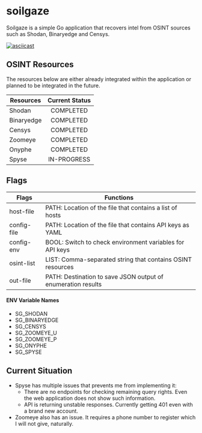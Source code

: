 # soilgaze
Soilgaze is a simple Go application that recovers intel from OSINT sources such as Shodan, Binaryedge and Censys.

[![asciicast](https://asciinema.org/a/RX8YYZu88EtxjguZssFE98p45.svg)](https://asciinema.org/a/RX8YYZu88EtxjguZssFE98p45)


## OSINT Resources

The resources below are either already integrated within the application or planned to be integrated in the future.

| Resources     | Current Status    |
| ------------- | :---------------: |
| Shodan        | COMPLETED         |
| Binaryedge    | COMPLETED         |
| Censys        | COMPLETED         |
| Zoomeye       | COMPLETED         |
| Onyphe        | COMPLETED         |
| Spyse         | IN-PROGRESS       |

## Flags

| Flags         | Functions                                                    |
| ------------- | ------------------------------------------------------------ |
| host-file     | PATH: Location of the file that contains a list of hosts     |
| config-file   | PATH: Location of the file that contains API keys as YAML    |
| config-env    | BOOL: Switch to check environment variables for API keys     |
| osint-list    | LIST: Comma-separated string that contains OSINT resources   |
| out-file      | PATH: Destination to save JSON output of enumeration results |

#### ENV Variable Names

* SG_SHODAN
* SG_BINARYEDGE
* SG_CENSYS
* SG_ZOOMEYE_U
* SG_ZOOMEYE_P
* SG_ONYPHE
* SG_SPYSE

## Current Situation
* Spyse has multiple issues that prevents me from implementing it:
  * There are no endpoints for checking remaining query rights. Even the web application does not show such information.
  * API is returning unstable responses. Currently getting 401 even with a brand new account.
* Zoomeye also has an issue. It requires a phone number to register which I will not give, naturally.